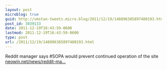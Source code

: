 ```yaml
---
layout: post
microblog: true
guid: http://vmstan-tweets.micro.blog/2011/12/19/148896385897480193.html
post_id: 3039133
date: 2011-12-19T16:43:59-0600
lastmod: 2011-12-19T16:43:59-0600
type: post
url: /2011/12/19/148896385897480193.html
---
```

Reddit manager says #SOPA would prevent continued operation of the site <a href="http://www.neowin.net/news/reddit-manager-says-sopa-would-prevent-continued-operation">neowin.net/news/reddit-ma…</a>
